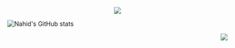 <p align="center">
  <img src="https://capsule-render.vercel.app/api?type=waving&color=gradient&customColorList=0,2,2,5,30&height=200&section=header&text=Hey%20Everyone\nMyself%20Rakibul%20Islam%20Nahid&fontSize=75" />
</p>

![Nahid's GitHub stats](https://github-readme-stats.vercel.app/api?username=RKnahid&theme=transparent_icons=true)

<img align="right" src="https://media.tenor.com/iRB7vrvhPR4AAAAi/data-code.gif&size=100px" align="rifht"/>

<!---
RKNahid/RKNahid is a ✨ special ✨ repository because its `README.md` (this file) appears on your GitHub profile.
You can click the Preview link to take a look at your changes.
--->

